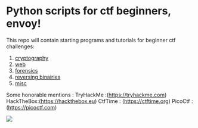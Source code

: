 # Python scripts for ctf beginners, envoy! 

This repo will contain starting programs and tutorials for beginner ctf challenges:
1. [cryptography](crypto)
1. [web](web)
1. [forensics](forensics)
1. [reversing binairies](reversing)
1. [misc](misc)

Some honorable mentions :
TryHackMe :(https://tryhackme.com)
HackTheBox:(https://hackthebox.eu)
CtfTime :  (https://ctftime.org)
PicoCtf :  (https://picoctf.com)
<div>
<image src="https://tryhackme.com/badge/371742"></script>
</div>
